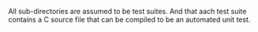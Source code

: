 All sub-directories are assumed to be test suites. And that aach test
suite contains a C source file that can be compiled to be an automated
unit test.
